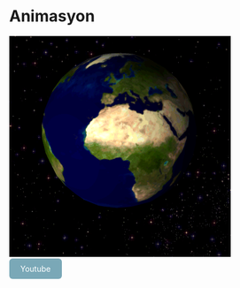 # Animasyon
![resim](https://github.com/hamza6761/Animasyon/blob/main/dunya.gif) <br>
<a href="https://www.youtube.com/" class="button">Youtube</a>
<style>
      .button {
        display: inline-block;
        padding: 10px 20px;
        text-align: center;
        text-decoration: none;
        color: #ffffff;
        background-color: #7aa8b7;
        border-radius: 6px;
        outline: none;
      }
  </style>
